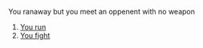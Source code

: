 You ranaway but you meet an oppenent with no weapon 
1. [You run](someone-dying.md)
2. [You fight](kill-him.md)